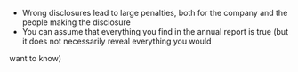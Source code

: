 - Wrong disclosures lead to large penalties, both for the company and the people making the disclosure
- You can assume that everything you find in the annual report is true (but it does not necessarily reveal everything you would

want to know)